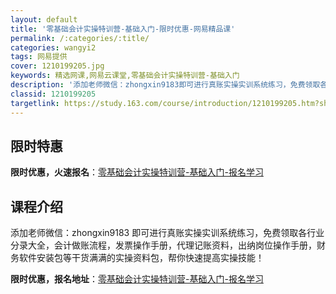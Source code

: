 ```yaml
---
layout: default
title: '零基础会计实操特训营-基础入门-限时优惠-网易精品课'
permalink: /:categories/:title/
categories: wangyi2
tags: 网易提供
cover: 1210199205.jpg
keywords: 精选网课,网易云课堂,零基础会计实操特训营-基础入门
description: '添加老师微信：zhongxin9183即可进行真账实操实训系统练习，免费领取各行业分录大全，会计做账流程，发票操作手册，'
classid: 1210199205
targetlink: https://study.163.com/course/introduction/1210199205.htm?share=1&shareId=1025206652&utm_campaign=share&utm_medium=iphoneShare&utm_source=&utm_u=1025206652
---
```


## 限时特惠

**限时优惠，火速报名**：[零基础会计实操特训营-基础入门-报名学习](https://study.163.com/course/introduction/1210199205.htm?share=1&shareId=1025206652&utm_campaign=share&utm_medium=iphoneShare&utm_source=&utm_u=1025206652)

## 课程介绍

添加老师微信：zhongxin9183 即可进行真账实操实训系统练习，免费领取各行业分录大全，会计做账流程，发票操作手册，代理记账资料，出纳岗位操作手册，财务软件安装包等干货满满的实操资料包，帮你快速提高实操技能！

**限时优惠，报名地址**：[零基础会计实操特训营-基础入门-报名学习](https://study.163.com/course/introduction/1210199205.htm?share=1&shareId=1025206652&utm_campaign=share&utm_medium=iphoneShare&utm_source=&utm_u=1025206652)

